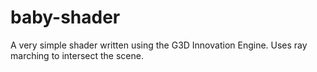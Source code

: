 # baby-shader
A very simple shader written using the G3D Innovation Engine.
Uses ray marching to intersect the scene.
